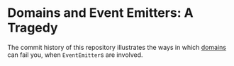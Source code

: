 # Domains and Event Emitters: A Tragedy

The commit history of this repository illustrates the ways in which [domains][] can fail you, when `EventEmitter`s are
involved.

[domains]: http://nodejs.org/api/domain.html
